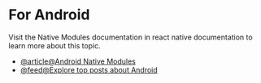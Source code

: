# For Android

Visit the Native Modules documentation in react native documentation to learn more about this topic.

- [@article@Android Native Modules](https://reactnative.dev/docs/turbo-native-modules-introduction?platforms=android)
- [@feed@Explore top posts about Android](https://app.daily.dev/tags/android?ref=roadmapsh)
